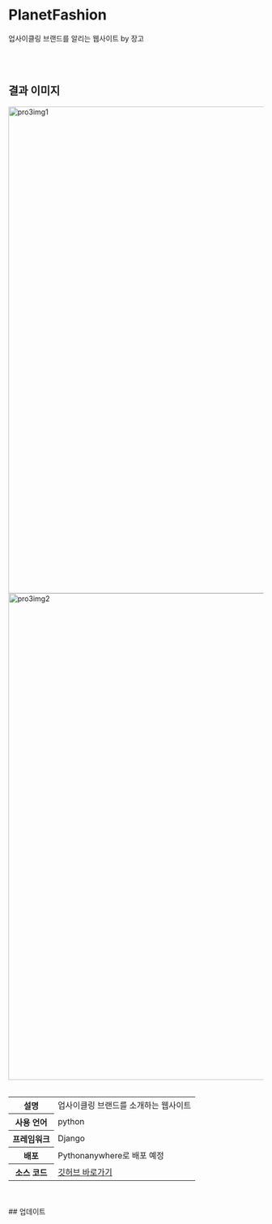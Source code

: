 # PlanetFashion
업사이클링 브랜드를 알리는 웹사이트 by 장고

<br><br>
## 결과 이미지
<img width="960" alt="pro3img1" src="https://github.com/june4969/PlanetFashion/assets/127813398/7b9e30c5-c1c3-4d3b-a42a-26535ed3eb34">
<img width="960" alt="pro3img2" src="https://github.com/june4969/PlanetFashion/assets/127813398/b9692f7e-ed6b-4fb3-b932-c098e8177503">
<br><br>
      <table>
        <tbody>
          <tr>
            <th style={thStyle}>설명</th>
            <td style={tdStyle}>업사이클링 브랜드를 소개하는 웹사이트</td>
          </tr>
          <tr>
            <th style={thStyle}>사용 언어</th>
            <td style={tdStyle}>python</td>
          </tr>
          <tr>
            <th style={thStyle}>프레임워크</th>
            <td style={tdStyle}>Django</td>
          </tr>
          <tr>
            <th style={thStyle}>배포</th>
            <td style={tdStyle}>Pythonanywhere로 배포 예정</td>
          </tr>
          <tr>
            <th style={thStyle}>소스 코드</th>
            <td style={tdStyle}><a href='https://github.com/june4969/PlanetFashion' target="_blank">깃허브 바로가기</a></td>
          </tr>
        </tbody>
      </table>
<br><br>
## 업데이트
